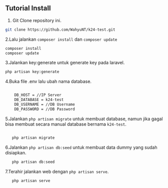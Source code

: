 
## Tutorial Install
1. Git Clone repository ini.
```sh
git clone https://github.com/WahyuNT/k24-test.git
```
2.Lalu jalankan  `composer install` dan `composer update`
```sh
composer install
composer update
```
3.Jalankan key:generate untuk generate key pada laravel.
```sh
php artisan key:generate
```
4.Buka file .env lalu ubah nama database.
```sh

    DB_HOST = //IP Server
    DB_DATABASE = k24-test
    DB_USERNAME = //DB Username
    DB_PASSWORD = //DB Password

```
5.Jalankan `php artisan migrate` untuk membuat database, namun jika gagal bisa membuat secara manual database bernama `k24-test`.
```sh

   php artisan migrate

```
6.Jalankan `php artisan db:seed` untuk membuat data dummy yang sudah disiapkan.
```sh
   php artisan db:seed
```
7.Terahir jalankan web dengan `php artisan serve`.
```sh
   php artisan serve
```